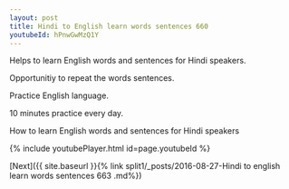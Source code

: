```yaml
---
layout: post
title: Hindi to English learn words sentences 660 
youtubeId: hPnwGwMzQ1Y
---
```

 
 
Helps to learn English words and sentences for Hindi speakers.

Opportunitiy to repeat the words sentences. 

Practice English language. 
 
10 minutes practice every day. 
 
How to learn English words and sentences for Hindi speakers 
 
{% include youtubePlayer.html id=page.youtubeId %}
 
 
[Next]({{ site.baseurl }}{% link  split1/_posts/2016-08-27-Hindi to english learn words sentences 663 .md%})
 
